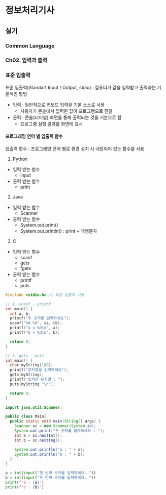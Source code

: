 # 정보처리기사

## 실기

### Common Language

### Ch02. 입력과 출력

### 표준 입출력

표준 입출력(Standart Input / Output, stdio) : 컴퓨터가 값을 입력받고 출력하는 기본적인 방법

- 입력 : 일반적으로 키보드 입력을 기본 소스로 사용
  - 사용자가 콘솔에서 입력한 값이 프로그램으로 전달
- 출력 : 콘솔(터미널) 화면을 통해 출력되는 것을 기본으로 함
  - 프로그램 실행 결과를 화면에 표시

#### 프로그래밍 언어 별 입출력 함수

입출력 함수 : 프로그래밍 언어 별로 환경 설치 시 내장되어 있는 함수를 사용

1. Python

- 입력 받는 함수
  - input
- 출력 받는 함수
  - print

2. Java

- 입력 받는 함수
  - Scanner
- 출력 받는 함수
  - System.out.print()
  - System.out.println() : print + 개행문자

3. C

- 입력 받는 함수
  - scanf
  - gets
  - fgets
- 출력 받는 함수
  - printf
  - puts

```c
#include <stdio.h> // 표준 입출력 사용

// 1. scanf - printf
int main() {
  int a, b;
  printf("두 숫자를 입력하세요");
  scanf("%d %d", &a, &b);
  printf("a = %d\n", a);
  printf("b = %d\n", b);

  return 0;
}

// 2. gets - puts
int main() {
  char myString[100];
  printf("문자열을 입력하세요");
  gets(myString);
  printf("입력한 문자열 : ");
  puts(myString "\n");

  return 0;
}
```

```java
import java.util.Scanner;

public class Main{
  public static void main(String[] args) {
    Scanner sc = new Scanner(System.in);
    System.out.print("두 숫자를 입력하세요 : ");
    int a = sc.nextInt();
    int b = sc.nextIng();

    System.out.println("a : " + a);
    System.out.println("b : " + b);
  }
}
```

```python
a = int(input("첫 번째 숫자를 입력하세요. "))
b = int(input("두 번째 숫자를 입력하세요. "))
print(f"a : {a}")
print(f"b : {b}")
```
